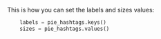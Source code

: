 This is how you can set the labels and sizes values:

```python
    labels = pie_hashtags.keys()
    sizes = pie_hashtags.values()
```

## 